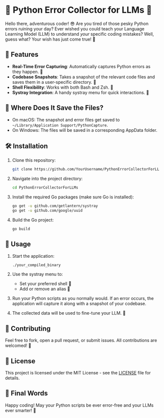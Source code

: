 # 🚀 Python Error Collector for LLMs 🚀

Hello there, adventurous coder! 😎 Are you tired of those pesky Python errors ruining your day? 
Ever wished you could teach your Language Learning Model (LLM) to understand _your_ specific coding mistakes? 
Well, guess what? Your wish has just come true! 🌈

## 🌟 Features

- **Real-Time Error Capturing**: Automatically captures Python errors as they happen. 🐞
- **Codebase Snapshots**: Takes a snapshot of the relevant code files and saves them in a user-specific directory. 📸
- **Shell Flexibility**: Works with both Bash and Zsh. 🐚
- **Systray Integration**: A handy systray menu for quick interactions. 🍱

## 📍 Where Does It Save the Files?

- On macOS: The snapshot and error files get saved to `~/Library/Application Support/PythonCapture`.
- On Windows: The files will be saved in a corresponding AppData folder.

## 🛠 Installation

1. Clone this repository:
    ```bash
    git clone https://github.com/YourUsername/PythonErrorCollectorForLLMs.git
    ```
2. Navigate into the project directory:
    ```bash
    cd PythonErrorCollectorForLLMs
    ```
3. Install the required Go packages (make sure Go is installed):
    ```bash
    go get -u github.com/getlantern/systray
    go get -u github.com/google/uuid
    ```
4. Build the Go project:
    ```bash
    go build
    ```
    
## 🚀 Usage

1. Start the application:
    ```bash
    ./your_compiled_binary
    ```
2. Use the systray menu to:
    - Set your preferred shell 🐚
    - Add or remove an alias 📛

3. Run your Python scripts as you normally would. If an error occurs, the application will capture it along with a snapshot of your codebase.

4. The collected data will be used to fine-tune your LLM. 🎯

## 🤝 Contributing

Feel free to fork, open a pull request, or submit issues. All contributions are welcomed! 🤗

## 📜 License

This project is licensed under the MIT License - see the [LICENSE](LICENSE) file for details.

## 🎉 Final Words

Happy coding! May your Python scripts be ever error-free and your LLMs ever smarter! 🥳
